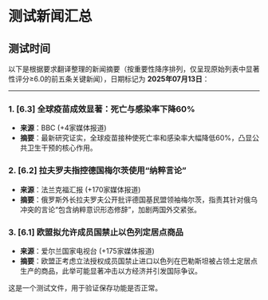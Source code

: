 # 测试新闻汇总

## 测试时间
以下是根据要求翻译整理的新闻摘要（按重要性降序排列，仅呈现原始列表中显著性评分≥6.0的前五条关键新闻），日期标记为 **2025年07月13日**：

---

### 1. [6.3] **全球疫苗成效显著：死亡与感染率下降60%**  
   - **来源**：BBC (+4家媒体报道)  
   - **摘要**：最新研究证实，全球疫苗接种使死亡率和感染率大幅降低60%，凸显公共卫生干预的核心作用。  

### 2. [6.2] **拉夫罗夫指控德国梅尔茨使用“纳粹言论”**  
   - **来源**：法兰克福汇报 (+170家媒体报道)  
   - **摘要**：俄罗斯外长拉夫罗夫公开批评德国基民盟领袖梅尔茨，指责其针对俄乌冲突的言论“包含纳粹意识形态修辞”，加剧两国外交紧张。  

### 3. [6.1] **欧盟拟允许成员国禁止以色列定居点商品**  
   - **来源**：爱尔兰国家电视台 (+175家媒体报道)  
   - **摘要**：欧盟正考虑立法授权成员国禁止进口以色列在巴勒斯坦被占领土定居点生产的商品，此举可能显著冲击以方经济并引发国际争议。  


这是一个测试文件，用于验证保存功能是否正常。
